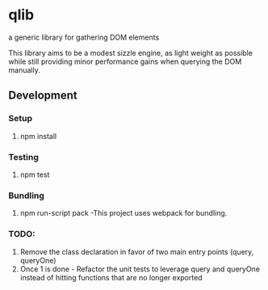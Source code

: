 # qlib
a generic library for gathering DOM elements


This library aims to be a modest sizzle engine, as light weight as possible while still providing minor performance gains when querying the DOM manually.





## Development

### Setup
1. npm install
  

### Testing
1. npm test

### Bundling
1. npm run-script pack
  -This project uses webpack for bundling.
  
### TODO:
1. Remove the class declaration in favor of two main entry points (query, queryOne)
2. Once 1 is done - Refactor the unit tests to leverage query and queryOne instead of hitting functions that are no longer exported

